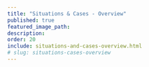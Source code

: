 ```yaml
---
title: "Situations & Cases - Overview"
published: true
featured_image_path:
description:
order: 20
include: situations-and-cases-overview.html
# slug: situations-cases-overview
---
```

